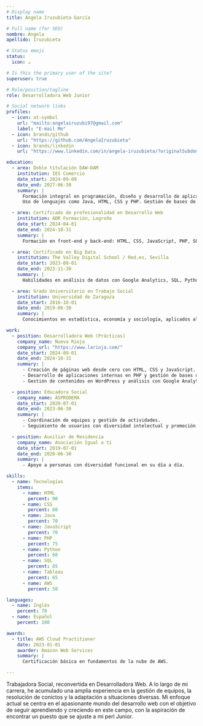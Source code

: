 ```yaml
---
# Display name
title: Ángela Iruzubieta García

# Full name (for SEO)
nombre: Ángela
apellido: Iruzubieta

# Status emoji
status:
  icon: ☕️

# Is this the primary user of the site?
superuser: true

# Role/position/tagline
role: Desarrolladora Web Junior

# Social network links
profiles:
  - icon: at-symbol
    url: "mailto:angelairuzubi97@gmail.com"
    label: "E-mail Me"
  - icon: brands/github
    url: "https://github.com/AngelaIruzubieta"
  - icon: brands/linkedin
    url: "https://www.linkedin.com/in/angela-iruzubieta/?originalSubdomain=es"

education:
  - area: Doble titulación DAW-DAM
    institution: IES Comercio
    date_start: 2024-09-09
    date_end: 2027-06-30
    summary: |
      Formación integral en programación, diseño y desarrollo de aplicaciones web y multiplataforma.
      Uso de lenguajes como Java, HTML, CSS y PHP. Gestión de bases de datos y metodologías ágiles.

  - area: Certificado de profesionalidad en Desarrollo Web
    institution: ADR Formación, Logroño
    date_start: 2024-04-01
    date_end: 2024-10-31
    summary: |
      Formación en front-end y back-end: HTML, CSS, JavaScript, PHP, SQL, y herramientas relacionadas.

  - area: Certificado en Big Data
    institution: The Valley Digital School / Red.es, Sevilla
    date_start: 2023-09-01
    date_end: 2023-11-30
    summary: |
      Habilidades en análisis de datos con Google Analytics, SQL, Python (Pandas, NumPy, Matplotlib), Machine Learning, Spark, Databricks, y Kaggle.

  - area: Grado Universitario en Trabajo Social
    institution: Universidad de Zaragoza
    date_start: 2016-10-01
    date_end: 2019-06-30
    summary: |
      Conocimientos en estadística, economía y sociología, aplicados al ámbito social.

work:
  - position: Desarrolladora Web (Prácticas)
    company_name: Nueva Rioja
    company_url: "https://www.larioja.com/"
    date_start: 2024-09-01
    date_end: 2024-10-31
    summary: |
      - Creación de páginas web desde cero con HTML, CSS y JavaScript.
      - Desarrollo de aplicaciones internas en PHP y gestión de bases de datos.
      - Gestión de contenidos en WordPress y análisis con Google Analytics.

  - position: Educadora Social
    company_name: ASPRODEMA
    date_start: 2020-07-01
    date_end: 2023-06-30
    summary: |
      - Coordinación de equipos y gestión de actividades.
      - Seguimiento de usuarios con diversidad intelectual y promoción de vida independiente.

  - position: Auxiliar de Residencia
    company_name: Asociación Igual a ti
    date_start: 2019-07-01
    date_end: 2020-06-30
    summary: |
      - Apoyo a personas con diversidad funcional en su día a día.

skills:
  - name: Tecnologías
    items:
      - name: HTML
        percent: 90
      - name: CSS
        percent: 80
      - name: Java
        percent: 70
      - name: JavaScript
        percent: 70
      - name: PHP
        percent: 75
      - name: Python
        percent: 60
      - name: SQL
        percent: 85
      - name: Tableau
        percent: 65
      - name: AWS
        percent: 50

languages:
  - name: Inglés
    percent: 70
  - name: Español
    percent: 100

awards:
  - title: AWS Cloud Practitioner
    date: 2023-01-01
    awarder: Amazon Web Services
    summary: |
      Certificación básica en fundamentos de la nube de AWS.

---
```

Trabajadora Social, reconvertida en Desarrolladora Web. A lo largo de mi carrera, he
acumulado una amplia experiencia en la gestión de equipos, la resolución de conictos y la
adaptación a situaciones diversas. Mi enfoque actual se centra en el apasionante mundo del
desarrollo web con el objetivo de seguir aprendiendo y creciendo en este campo, con la
aspiración de encontrar un puesto que se ajuste a mi perl Junior.
